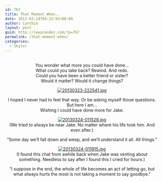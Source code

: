 ```yaml
---
id: 767
title: That Moment When..
date: 2013-03-24T04:23:03+00:00
author: Cynthia
layout: post
guid: http://lewynandez.com/?p=767
permalink: /that-moment-when/
categories:
  - Skyler
---
```

<center>
  <br /> You wonder what more you could have done&#8230;<br /> What could you take back? Rewind. And redo.<br /> Could you have been a better friend or sister?<br /> Would it matter? Would it change things?</p> 
  
  <p>
    <a href="http://i2.wp.com/lewynandez.com/wp-content/uploads/2013/03/20130323-222541.jpg" rel="lightbox[767]"><img src="http://i2.wp.com/lewynandez.com/wp-content/uploads/2013/03/20130323-222541.jpg?w=793" alt="20130323-222541.jpg" class="alignnone size-full" data-recalc-dims="1" /></a>
  </p>
  
  <p>
    I hoped I never had to feel that way. Or be asking myself those questions.<br /> But here I am&#8230;<br /> Wishing I could have done more for Jake.
  </p>
  
  <p>
    <a href="http://i0.wp.com/lewynandez.com/wp-content/uploads/2013/03/20130324-011528.jpg" rel="lightbox[767]"><img src="http://i0.wp.com/lewynandez.com/wp-content/uploads/2013/03/20130324-011528.jpg?w=793" alt="20130324-011528.jpg" class="alignnone size-full" data-recalc-dims="1" /></a><br /> (We tried to always be near Jake. No matter where his life took him. And even after.)
  </p>
  
  <p>
    “Some day we’ll fall down and weep, and we’ll understand it all. All things.”
  </p>
  
  <p>
    <a href="http://i1.wp.com/lewynandez.com/wp-content/uploads/2013/03/20130324-011915.jpg" rel="lightbox[767]"><img src="http://i1.wp.com/lewynandez.com/wp-content/uploads/2013/03/20130324-011915.jpg?w=793" alt="20130324-011915.jpg" class="alignnone size-full" data-recalc-dims="1" /></a><br /> (I found this chat from awhile back when Jake was venting about something. Needless to say after I found this I cried for hours.)
  </p>
  
  <p>
    &#8220;I suppose in the end, the whole of life becomes an act of letting go, but what always hurts the most is not taking a moment to say goodbye.&#8221;
  </p>